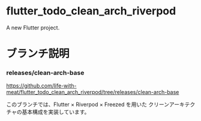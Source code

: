 # flutter_todo_clean_arch_riverpod

A new Flutter project.

# ブランチ説明

### releases/clean-arch-base
https://github.com/life-with-meat/flutter_todo_clean_arch_riverpod/tree/releases/clean-arch-base

このブランチでは、Flutter × Riverpod × Freezed を用いた
クリーンアーキテクチャの基本構成を実装しています。

